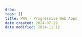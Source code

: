 ```yaml
---
draw:
tags: []
title: PWA - Progressive Web Apps
date created: 2024-07-29
date modified: 2024-11-12
---
```

